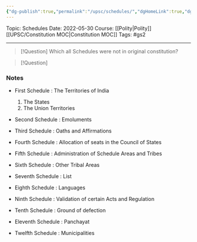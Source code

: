 ```yaml
---
{"dg-publish":true,"permalink":"/upsc/schedules/","dgHomeLink":true,"dgPassFrontmatter":false}
---
```


Topic: Schedules
Date: 2022-05-30
Course: [[Polity|Polity]] [[UPSC/Constitution MOC|Constitution MOC]]
Tags: #gs2

---

> [!Question] Which all Schedules were not in original constitution? 


> [!Question]

### Notes
- First Schedule : The Territories of India
	1. The States
	2. The Union Territories

- Second Schedule : Emoluments 

- Third Schedule : Oaths and Affirmations

- Fourth Schedule : Allocation of seats in the Council of States

- Fifth Schedule : Administration of Schedule Areas and Tribes

- Sixth Schedule : Other Tribal Areas

- Seventh Schedule : List 

- Eighth Schedule : Languages 

- Ninth Schedule : Validation of certain Acts and Regulation

- Tenth Schedule : Ground of defection 

- Eleventh Schedule : Panchayat

- Twelfth Schedule : Municipalities 





